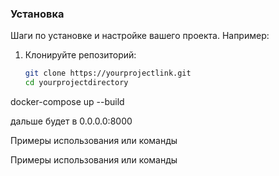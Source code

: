### Установка

Шаги по установке и настройке вашего проекта. Например:

1. Клонируйте репозиторий:
   ```bash
   git clone https://yourprojectlink.git
   cd yourprojectdirectory
   
docker-compose up --build

дальше будет в 0.0.0.0:8000

Примеры использования или команды

Примеры использования или команды
